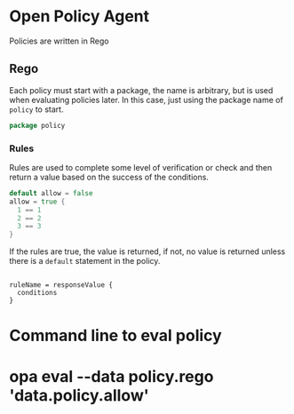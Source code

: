# Open Policy Agent

Policies are written in Rego

## Rego

Each policy must start with a package, the name is arbitrary, but is used when evaluating policies later. In this case, just using the package name of `policy` to start.

```go
package policy
```
### Rules

Rules are used to complete some level of verification or check and then return a value based on the success of the conditions.

```go
default allow = false
allow = true {
  1 == 1
  2 == 2
  3 == 3
}
```

If the rules are true, the value is returned, if not, no value is returned unless there is a `default` statement in the policy.

```rego

ruleName = responseValue {
  conditions
}
```

# Command line to eval policy
# opa eval --data policy.rego 'data.policy.allow'

